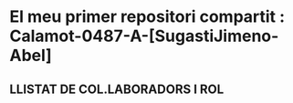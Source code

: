 # El meu primer repositori compartit : Calamot-0487-A-[SugastiJimeno-Abel]
## LLISTAT DE COL.LABORADORS I ROL
